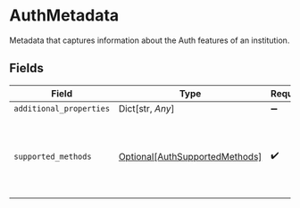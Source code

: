 # AuthMetadata

Metadata that captures information about the Auth features of an institution.


## Fields

| Field                                                                         | Type                                                                          | Required                                                                      | Description                                                                   |
| ----------------------------------------------------------------------------- | ----------------------------------------------------------------------------- | ----------------------------------------------------------------------------- | ----------------------------------------------------------------------------- |
| `additional_properties`                                                       | Dict[str, *Any*]                                                              | :heavy_minus_sign:                                                            | N/A                                                                           |
| `supported_methods`                                                           | [Optional[AuthSupportedMethods]](../../models/shared/authsupportedmethods.md) | :heavy_check_mark:                                                            | Metadata specifically related to which auth methods an institution supports.  |